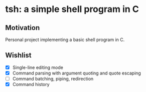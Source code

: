 # tsh: a simple shell program in C

## Motivation

Personal project implementing a basic shell program in C.

## Wishlist

- [x] Single-line editing mode
- [x] Command parsing with argument quoting and quote escaping
- [ ] Command batching, piping, redirection
- [x] Command history